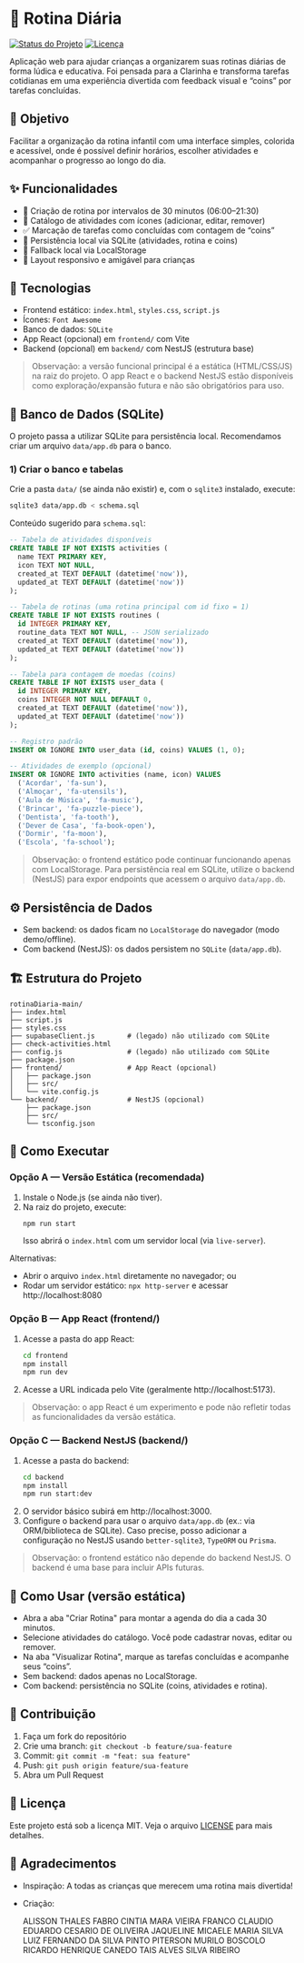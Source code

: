 # 📅 Rotina Diária

[![Status do Projeto](https://img.shields.io/badge/status-em%20desenvolvimento-yellow)](https://github.com/seu-usuario/rotina-diaria)
[![Licença](https://img.shields.io/badge/licença-MIT-blue)](LICENSE)

Aplicação web para ajudar crianças a organizarem suas rotinas diárias de forma lúdica e educativa. Foi pensada para a Clarinha e transforma tarefas cotidianas em uma experiência divertida com feedback visual e “coins” por tarefas concluídas.

## 🎯 Objetivo

Facilitar a organização da rotina infantil com uma interface simples, colorida e acessível, onde é possível definir horários, escolher atividades e acompanhar o progresso ao longo do dia.

## ✨ Funcionalidades

- 📝 Criação de rotina por intervalos de 30 minutos (06:00–21:30)
- 🎨 Catálogo de atividades com ícones (adicionar, editar, remover)
- ✅ Marcação de tarefas como concluídas com contagem de “coins”
- 💾 Persistência local via SQLite (atividades, rotina e coins)
- 💾 Fallback local via LocalStorage
- 📱 Layout responsivo e amigável para crianças

## 🧰 Tecnologias

- Frontend estático: `index.html`, `styles.css`, `script.js`
- Ícones: `Font Awesome`
- Banco de dados: `SQLite`
- App React (opcional) em `frontend/` com Vite
- Backend (opcional) em `backend/` com NestJS (estrutura base)

> Observação: a versão funcional principal é a estática (HTML/CSS/JS) na raiz do projeto. O app React e o backend NestJS estão disponíveis como exploração/expansão futura e não são obrigatórios para uso.

## 🏦 Banco de Dados (SQLite)

O projeto passa a utilizar SQLite para persistência local. Recomendamos criar um arquivo `data/app.db` para o banco.

### 1) Criar o banco e tabelas

Crie a pasta `data/` (se ainda não existir) e, com o `sqlite3` instalado, execute:

```bash
sqlite3 data/app.db < schema.sql
```

Conteúdo sugerido para `schema.sql`:

```sql
-- Tabela de atividades disponíveis
CREATE TABLE IF NOT EXISTS activities (
  name TEXT PRIMARY KEY,
  icon TEXT NOT NULL,
  created_at TEXT DEFAULT (datetime('now')),
  updated_at TEXT DEFAULT (datetime('now'))
);

-- Tabela de rotinas (uma rotina principal com id fixo = 1)
CREATE TABLE IF NOT EXISTS routines (
  id INTEGER PRIMARY KEY,
  routine_data TEXT NOT NULL, -- JSON serializado
  created_at TEXT DEFAULT (datetime('now')),
  updated_at TEXT DEFAULT (datetime('now'))
);

-- Tabela para contagem de moedas (coins)
CREATE TABLE IF NOT EXISTS user_data (
  id INTEGER PRIMARY KEY,
  coins INTEGER NOT NULL DEFAULT 0,
  created_at TEXT DEFAULT (datetime('now')),
  updated_at TEXT DEFAULT (datetime('now'))
);

-- Registro padrão
INSERT OR IGNORE INTO user_data (id, coins) VALUES (1, 0);

-- Atividades de exemplo (opcional)
INSERT OR IGNORE INTO activities (name, icon) VALUES
  ('Acordar', 'fa-sun'),
  ('Almoçar', 'fa-utensils'),
  ('Aula de Música', 'fa-music'),
  ('Brincar', 'fa-puzzle-piece'),
  ('Dentista', 'fa-tooth'),
  ('Dever de Casa', 'fa-book-open'),
  ('Dormir', 'fa-moon'),
  ('Escola', 'fa-school');
```

> Observação: o frontend estático pode continuar funcionando apenas com LocalStorage. Para persistência real em SQLite, utilize o backend (NestJS) para expor endpoints que acessem o arquivo `data/app.db`.

## ⚙️ Persistência de Dados

- Sem backend: os dados ficam no `LocalStorage` do navegador (modo demo/offline).
- Com backend (NestJS): os dados persistem no `SQLite` (`data/app.db`).

## 🏗️ Estrutura do Projeto

```
rotinaDiaria-main/
├── index.html
├── script.js
├── styles.css
├── supabaseClient.js        # (legado) não utilizado com SQLite
├── check-activities.html
├── config.js                # (legado) não utilizado com SQLite
├── package.json
├── frontend/                # App React (opcional)
│   ├── package.json
│   ├── src/
│   └── vite.config.js
└── backend/                 # NestJS (opcional)
    ├── package.json
    ├── src/
    └── tsconfig.json
```

## 🚀 Como Executar

### Opção A — Versão Estática (recomendada)

1. Instale o Node.js (se ainda não tiver).
2. Na raiz do projeto, execute:
   ```bash
   npm run start
   ```
   Isso abrirá o `index.html` com um servidor local (via `live-server`).

Alternativas:
- Abrir o arquivo `index.html` diretamente no navegador; ou
- Rodar um servidor estático: `npx http-server` e acessar http://localhost:8080

### Opção B — App React (frontend/)

1. Acesse a pasta do app React:
   ```bash
   cd frontend
   npm install
   npm run dev
   ```
2. Acesse a URL indicada pelo Vite (geralmente http://localhost:5173).

> Observação: o app React é um experimento e pode não refletir todas as funcionalidades da versão estática.

### Opção C — Backend NestJS (backend/)

1. Acesse a pasta do backend:
   ```bash
   cd backend
   npm install
   npm run start:dev
   ```
2. O servidor básico subirá em http://localhost:3000.
3. Configure o backend para usar o arquivo `data/app.db` (ex.: via ORM/biblioteca de SQLite). Caso precise, posso adicionar a configuração no NestJS usando `better-sqlite3`, `TypeORM` ou `Prisma`.

> Observação: o frontend estático não depende do backend NestJS. O backend é uma base para incluir APIs futuras.

## 📱 Como Usar (versão estática)

- Abra a aba "Criar Rotina" para montar a agenda do dia a cada 30 minutos.
- Selecione atividades do catálogo. Você pode cadastrar novas, editar ou remover.
- Na aba "Visualizar Rotina", marque as tarefas concluídas e acompanhe seus “coins”.
- Sem backend: dados apenas no LocalStorage.
- Com backend: persistência no SQLite (coins, atividades e rotina).

## 🤝 Contribuição

1. Faça um fork do repositório
2. Crie uma branch: `git checkout -b feature/sua-feature`
3. Commit: `git commit -m "feat: sua feature"`
4. Push: `git push origin feature/sua-feature`
5. Abra um Pull Request

## 📄 Licença

Este projeto está sob a licença MIT. Veja o arquivo [LICENSE](LICENSE) para mais detalhes.

## 🙏 Agradecimentos

- Inspiração: A todas as crianças que merecem uma rotina mais divertida!
- Criação: 
  
  ALISSON THALES FABRO
  CINTIA MARA VIEIRA FRANCO
  CLAUDIO EDUARDO CESARIO DE OLIVEIRA
  JAQUELINE MICAELE MARIA SILVA
  LUIZ FERNANDO DA SILVA PINTO
  PITERSON MURILO BOSCOLO
  RICARDO HENRIQUE CANEDO
  TAIS ALVES SILVA RIBEIRO
  
  
  
  
  
  
  
  
